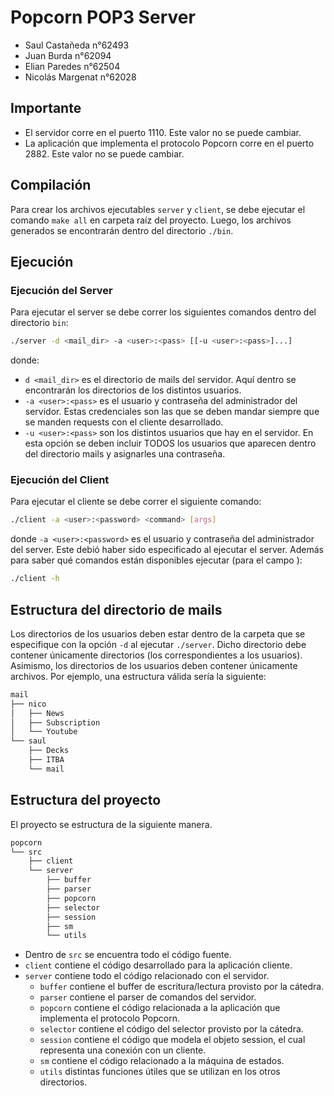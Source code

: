 # Popcorn POP3 Server

- Saul Castañeda n°62493
- Juan Burda n°62094
- Elian Paredes n°62504
- Nicolás Margenat n°62028
  
## Importante
- El servidor corre en el puerto 1110. Este valor no se puede cambiar.
- La aplicación que implementa el protocolo Popcorn corre en el puerto 2882. Este valor no se puede cambiar.

## Compilación
Para crear los archivos ejecutables `server` y `client`, se debe ejecutar el comando `make all` en carpeta raíz del proyecto.
Luego, los archivos generados se encontrarán dentro del directorio `./bin`.

## Ejecución
### Ejecución del Server
Para ejecutar el server se debe correr los siguientes comandos dentro del directorio `bin`:
```bash
./server -d <mail_dir> -a <user>:<pass> [[-u <user>:<pass>]...]
```
donde: 
- `d <mail_dir>` es el directorio de mails del servidor. Aquí dentro se encontrarán los directorios de los distintos usuarios.
- `-a <user>:<pass>` es el usuario y contraseña del administrador del servidor. Estas credenciales son las que se deben mandar siempre que se manden requests con el cliente desarrollado.
- `-u <user>:<pass>` son los distintos usuarios que hay en el servidor. En esta opción se deben incluir TODOS los usuarios que aparecen dentro del directorio mails y asignarles una contraseña.

### Ejecución del Client
Para ejecutar el cliente se debe correr el siguiente comando:
```bash
./client -a <user>:<password> <command> [args]
```
donde `-a <user>:<password>` es el usuario y contraseña del administrador del server. Este debió haber sido especificado al ejecutar el server.
Además para saber qué comandos están disponibles ejecutar (para el campo <command>):
```bash
./client -h
```

## Estructura del directorio de mails
Los directorios de los usuarios deben estar dentro de la carpeta que se especifique con la opción `-d` al ejecutar `./server`.
Dicho directorio debe contener únicamente directorios (los correspondientes a los usuarios). Asimismo, los directorios de los usuarios deben contener únicamente archivos.
Por ejemplo, una estructura válida sería la siguiente:
```bash
mail
├── nico
│   ├── News
│   ├── Subscription
│   └── Youtube
└── saul
    ├── Decks
    ├── ITBA
    └── mail
```

## Estructura del proyecto
El proyecto se estructura de la siguiente manera.
```bash
popcorn
└── src
    ├── client
    └── server
        ├── buffer
        ├── parser
        ├── popcorn
        ├── selector
        ├── session
        ├── sm
        └── utils
```
- Dentro de `src` se encuentra todo el código fuente.
- `client` contiene el código desarrollado para la aplicación cliente.
- `server` contiene todo el código relacionado con el servidor.
    - `buffer` contiene el buffer de escritura/lectura provisto por la cátedra.
    - `parser` contiene el parser de comandos del servidor.
    - `popcorn` contiene el código relacionada a la aplicación que implementa el protocolo Popcorn.
    - `selector` contiene el código del selector provisto por la cátedra.
    - `session` contiene el código que modela el objeto session, el cual representa una conexión con un cliente.
    - `sm` contiene el código relacionado a la máquina de estados.
    - `utils` distintas funciones útiles que se utilizan en los otros directorios.
